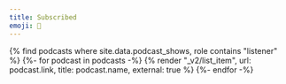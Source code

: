 ```yaml
---
title: Subscribed
emoji: 🔔
---
```

{% find podcasts where site.data.podcast_shows, role contains "listener" %}
{%- for podcast in podcasts -%}
  {% render "_v2/list_item", url: podcast.link, title: podcast.name, external: true %}
{%- endfor -%}
